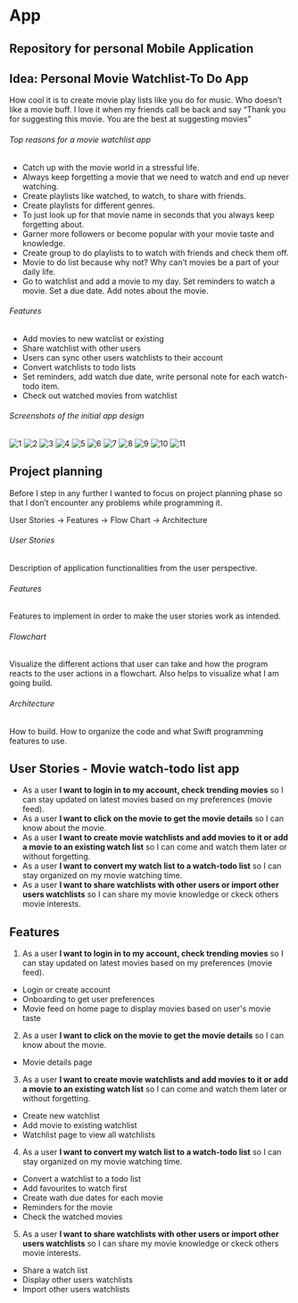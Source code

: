 # App
## Repository for personal Mobile Application

## Idea: Personal Movie Watchlist-To Do App

How cool it is to create movie play lists like you do for music. Who doesn’t like a movie buff. I love it when my friends call be back and say “Thank you for suggesting this movie. You are the best at suggesting movies”

###### Top reasons for a movie watchlist app

* Catch up with the movie world in a stressful life.
* Always keep forgetting a movie that we need to watch and end up never watching.
* Create playlists like watched, to watch, to share with friends.
* Create playlists for different genres.
* To just look up for that movie name in seconds that you always keep forgetting about.
* Garner more followers or become popular with your movie taste and knowledge.
* Create group to do playlists to to watch with friends and check them off.
* Movie to do list because why not? Why can’t movies be a part of your daily life.
* Go to watchlist and add a movie to my day. Set reminders to watch a movie. Set a due date. Add notes about the movie.

###### Features
* Add movies to new watclist or existing
* Share watchlist with other users
* Users can sync other users watchlists to their account
* Convert watchlists to todo lists
* Set reminders, add watch due date, write personal note for each watch-todo item.
* Check out watched movies from watchlist

###### Screenshots of the initial app design

![1](https://user-images.githubusercontent.com/21018138/195381972-709a1ae3-72ae-4607-a44a-a7ab642ae61e.png)
![2](https://user-images.githubusercontent.com/21018138/195381973-a9e30fd6-c355-4b63-8493-f7313ac467d1.png)
![3](https://user-images.githubusercontent.com/21018138/195381975-95c1f739-7d7c-4d2c-a158-ba0dc058f1ae.png)
![4](https://user-images.githubusercontent.com/21018138/195381978-27d4fb7e-3fc7-4799-b905-2ac3de0305a8.png)
![5](https://user-images.githubusercontent.com/21018138/195381981-848674fc-531f-49ce-b013-c923a480e934.png)
![6](https://user-images.githubusercontent.com/21018138/195381984-34722581-7d77-47d2-a54e-248a9c5c066f.png)
![7](https://user-images.githubusercontent.com/21018138/195381989-4d93e50b-6da5-451b-8b7a-c2b7b562acd3.png)
![8](https://user-images.githubusercontent.com/21018138/195381991-99dcc622-2af2-4be9-ae0e-1bfbf17df33a.png)
![9](https://user-images.githubusercontent.com/21018138/195381994-005e8d14-b47c-4f14-9da4-c09d11dd6d63.png)
![10](https://user-images.githubusercontent.com/21018138/195381996-b4c4a259-0a57-431d-b604-eeee9c61a67b.png)
![11](https://user-images.githubusercontent.com/21018138/195381998-e8dba688-c73d-4f99-9a16-8758d87f5d70.png)

## Project planning
Before I step in any further I wanted to focus on project planning phase so that I don’t encounter any problems while programming it.

User Stories -> Features -> Flow Chart -> Architecture

###### User Stories

Description of application functionalities from the user perspective.

###### Features
Features to implement in order to make the user stories work as intended.

###### Flowchart
Visualize the different actions that user can take and how the program reacts to the user actions in a flowchart. Also helps to visualize what I am going build.

###### Architecture
How to build. How to organize the code and what Swift programming features to use.

## User Stories - Movie watch-todo list app

* As a user **I want to login in to my account, check trending movies** so I can stay updated on latest movies based on my preferences (movie feed).
* As a user **I want to click on the movie to get the movie details** so I can know about the movie.
* As a user **I want to create movie watchlists and add movies to it or add a movie to an existing watch list** so I can come and watch them later or without forgetting.
* As a user **I want to convert my watch list to a watch-todo list** so I can stay organized on my movie watching time.
* As a user **I want to share watchlists with other users or import other users watchlists** so I can share my movie knowledge or ckeck others movie interests.

## Features

1. As a user **I want to login in to my account, check trending movies** so I can stay updated on latest movies based on my preferences (movie feed).
  - Login or create account
  - Onboarding to get user preferences
  - Movie feed on home page to display movies based on user's movie taste

2. As a user **I want to click on the movie to get the movie details** so I can know about the movie.
  - Movie details page

3. As a user **I want to create movie watchlists and add movies to it or add a movie to an existing watch list** so I can come and watch them later or without forgetting.
  - Create new watchlist
  - Add movie to existing watchlist
  - Watchlist page to view all watchlists

4. As a user **I want to convert my watch list to a watch-todo list** so I can stay organized on my movie watching time.
  - Convert a watchlist to a todo list
  - Add favourites to watch first
  - Create wath due dates for each movie
  - Reminders for the movie
  - Check the watched movies

5. As a user **I want to share watchlists with other users or import other users watchlists** so I can share my movie knowledge or ckeck others movie interests.
  - Share a watch list
  - Display other users watchlists
  - Import other users watchlists














